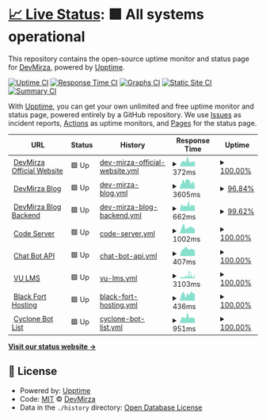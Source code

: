 # [📈 Live Status](https://Zaid-maker.github.io/status-page-advanced): <!--live status--> **🟩 All systems operational**

This repository contains the open-source uptime monitor and status page for [DevMirza](https://www.devmirza.ml), powered by [Upptime](https://github.com/upptime/upptime).

[![Uptime CI](https://github.com/Zaid-maker/status-page-advanced/workflows/Uptime%20CI/badge.svg)](https://github.com/Zaid-maker/status-page-advanced/actions?query=workflow%3A%22Uptime+CI%22)
[![Response Time CI](https://github.com/Zaid-maker/status-page-advanced/workflows/Response%20Time%20CI/badge.svg)](https://github.com/Zaid-maker/status-page-advanced/actions?query=workflow%3A%22Response+Time+CI%22)
[![Graphs CI](https://github.com/Zaid-maker/status-page-advanced/workflows/Graphs%20CI/badge.svg)](https://github.com/Zaid-maker/status-page-advanced/actions?query=workflow%3A%22Graphs+CI%22)
[![Static Site CI](https://github.com/Zaid-maker/status-page-advanced/workflows/Static%20Site%20CI/badge.svg)](https://github.com/Zaid-maker/status-page-advanced/actions?query=workflow%3A%22Static+Site+CI%22)
[![Summary CI](https://github.com/Zaid-maker/status-page-advanced/workflows/Summary%20CI/badge.svg)](https://github.com/Zaid-maker/status-page-advanced/actions?query=workflow%3A%22Summary+CI%22)

With [Upptime](https://upptime.js.org), you can get your own unlimited and free uptime monitor and status page, powered entirely by a GitHub repository. We use [Issues](https://github.com/Zaid-maker/status-page-advanced/issues) as incident reports, [Actions](https://github.com/Zaid-maker/status-page-advanced/actions) as uptime monitors, and [Pages](https://Zaid-maker.github.io/status-page-advanced) for the status page.

<!--start: status pages-->
<!-- This summary is generated by Upptime (https://github.com/upptime/upptime) -->
<!-- Do not edit this manually, your changes will be overwritten -->
<!-- prettier-ignore -->
| URL | Status | History | Response Time | Uptime |
| --- | ------ | ------- | ------------- | ------ |
| <img alt="" src="https://icons.duckduckgo.com/ip3/www.devmirza.ml.ico" height="13"> [DevMirza Official Website](https://www.devmirza.ml) | 🟩 Up | [dev-mirza-official-website.yml](https://github.com/Zaid-maker/status-page-advanced/commits/HEAD/history/dev-mirza-official-website.yml) | <details><summary><img alt="Response time graph" src="./graphs/dev-mirza-official-website/response-time-week.png" height="20"> 372ms</summary><br><a href="https://status.devmirza.ml/history/dev-mirza-official-website"><img alt="Response time 373" src="https://img.shields.io/endpoint?url=https%3A%2F%2Fraw.githubusercontent.com%2FZaid-maker%2Fstatus-page-advanced%2FHEAD%2Fapi%2Fdev-mirza-official-website%2Fresponse-time.json"></a><br><a href="https://status.devmirza.ml/history/dev-mirza-official-website"><img alt="24-hour response time 373" src="https://img.shields.io/endpoint?url=https%3A%2F%2Fraw.githubusercontent.com%2FZaid-maker%2Fstatus-page-advanced%2FHEAD%2Fapi%2Fdev-mirza-official-website%2Fresponse-time-day.json"></a><br><a href="https://status.devmirza.ml/history/dev-mirza-official-website"><img alt="7-day response time 372" src="https://img.shields.io/endpoint?url=https%3A%2F%2Fraw.githubusercontent.com%2FZaid-maker%2Fstatus-page-advanced%2FHEAD%2Fapi%2Fdev-mirza-official-website%2Fresponse-time-week.json"></a><br><a href="https://status.devmirza.ml/history/dev-mirza-official-website"><img alt="30-day response time 373" src="https://img.shields.io/endpoint?url=https%3A%2F%2Fraw.githubusercontent.com%2FZaid-maker%2Fstatus-page-advanced%2FHEAD%2Fapi%2Fdev-mirza-official-website%2Fresponse-time-month.json"></a><br><a href="https://status.devmirza.ml/history/dev-mirza-official-website"><img alt="1-year response time 373" src="https://img.shields.io/endpoint?url=https%3A%2F%2Fraw.githubusercontent.com%2FZaid-maker%2Fstatus-page-advanced%2FHEAD%2Fapi%2Fdev-mirza-official-website%2Fresponse-time-year.json"></a></details> | <details><summary><a href="https://status.devmirza.ml/history/dev-mirza-official-website">100.00%</a></summary><a href="https://status.devmirza.ml/history/dev-mirza-official-website"><img alt="All-time uptime 100.00%" src="https://img.shields.io/endpoint?url=https%3A%2F%2Fraw.githubusercontent.com%2FZaid-maker%2Fstatus-page-advanced%2FHEAD%2Fapi%2Fdev-mirza-official-website%2Fuptime.json"></a><br><a href="https://status.devmirza.ml/history/dev-mirza-official-website"><img alt="24-hour uptime 100.00%" src="https://img.shields.io/endpoint?url=https%3A%2F%2Fraw.githubusercontent.com%2FZaid-maker%2Fstatus-page-advanced%2FHEAD%2Fapi%2Fdev-mirza-official-website%2Fuptime-day.json"></a><br><a href="https://status.devmirza.ml/history/dev-mirza-official-website"><img alt="7-day uptime 100.00%" src="https://img.shields.io/endpoint?url=https%3A%2F%2Fraw.githubusercontent.com%2FZaid-maker%2Fstatus-page-advanced%2FHEAD%2Fapi%2Fdev-mirza-official-website%2Fuptime-week.json"></a><br><a href="https://status.devmirza.ml/history/dev-mirza-official-website"><img alt="30-day uptime 100.00%" src="https://img.shields.io/endpoint?url=https%3A%2F%2Fraw.githubusercontent.com%2FZaid-maker%2Fstatus-page-advanced%2FHEAD%2Fapi%2Fdev-mirza-official-website%2Fuptime-month.json"></a><br><a href="https://status.devmirza.ml/history/dev-mirza-official-website"><img alt="1-year uptime 100.00%" src="https://img.shields.io/endpoint?url=https%3A%2F%2Fraw.githubusercontent.com%2FZaid-maker%2Fstatus-page-advanced%2FHEAD%2Fapi%2Fdev-mirza-official-website%2Fuptime-year.json"></a></details>
| <img alt="" src="https://icons.duckduckgo.com/ip3/blog.devmirza.ml.ico" height="13"> [DevMirza Blog](https://blog.devmirza.ml) | 🟩 Up | [dev-mirza-blog.yml](https://github.com/Zaid-maker/status-page-advanced/commits/HEAD/history/dev-mirza-blog.yml) | <details><summary><img alt="Response time graph" src="./graphs/dev-mirza-blog/response-time-week.png" height="20"> 3605ms</summary><br><a href="https://status.devmirza.ml/history/dev-mirza-blog"><img alt="Response time 3270" src="https://img.shields.io/endpoint?url=https%3A%2F%2Fraw.githubusercontent.com%2FZaid-maker%2Fstatus-page-advanced%2FHEAD%2Fapi%2Fdev-mirza-blog%2Fresponse-time.json"></a><br><a href="https://status.devmirza.ml/history/dev-mirza-blog"><img alt="24-hour response time 3769" src="https://img.shields.io/endpoint?url=https%3A%2F%2Fraw.githubusercontent.com%2FZaid-maker%2Fstatus-page-advanced%2FHEAD%2Fapi%2Fdev-mirza-blog%2Fresponse-time-day.json"></a><br><a href="https://status.devmirza.ml/history/dev-mirza-blog"><img alt="7-day response time 3605" src="https://img.shields.io/endpoint?url=https%3A%2F%2Fraw.githubusercontent.com%2FZaid-maker%2Fstatus-page-advanced%2FHEAD%2Fapi%2Fdev-mirza-blog%2Fresponse-time-week.json"></a><br><a href="https://status.devmirza.ml/history/dev-mirza-blog"><img alt="30-day response time 3270" src="https://img.shields.io/endpoint?url=https%3A%2F%2Fraw.githubusercontent.com%2FZaid-maker%2Fstatus-page-advanced%2FHEAD%2Fapi%2Fdev-mirza-blog%2Fresponse-time-month.json"></a><br><a href="https://status.devmirza.ml/history/dev-mirza-blog"><img alt="1-year response time 3270" src="https://img.shields.io/endpoint?url=https%3A%2F%2Fraw.githubusercontent.com%2FZaid-maker%2Fstatus-page-advanced%2FHEAD%2Fapi%2Fdev-mirza-blog%2Fresponse-time-year.json"></a></details> | <details><summary><a href="https://status.devmirza.ml/history/dev-mirza-blog">96.84%</a></summary><a href="https://status.devmirza.ml/history/dev-mirza-blog"><img alt="All-time uptime 74.60%" src="https://img.shields.io/endpoint?url=https%3A%2F%2Fraw.githubusercontent.com%2FZaid-maker%2Fstatus-page-advanced%2FHEAD%2Fapi%2Fdev-mirza-blog%2Fuptime.json"></a><br><a href="https://status.devmirza.ml/history/dev-mirza-blog"><img alt="24-hour uptime 100.00%" src="https://img.shields.io/endpoint?url=https%3A%2F%2Fraw.githubusercontent.com%2FZaid-maker%2Fstatus-page-advanced%2FHEAD%2Fapi%2Fdev-mirza-blog%2Fuptime-day.json"></a><br><a href="https://status.devmirza.ml/history/dev-mirza-blog"><img alt="7-day uptime 96.84%" src="https://img.shields.io/endpoint?url=https%3A%2F%2Fraw.githubusercontent.com%2FZaid-maker%2Fstatus-page-advanced%2FHEAD%2Fapi%2Fdev-mirza-blog%2Fuptime-week.json"></a><br><a href="https://status.devmirza.ml/history/dev-mirza-blog"><img alt="30-day uptime 74.60%" src="https://img.shields.io/endpoint?url=https%3A%2F%2Fraw.githubusercontent.com%2FZaid-maker%2Fstatus-page-advanced%2FHEAD%2Fapi%2Fdev-mirza-blog%2Fuptime-month.json"></a><br><a href="https://status.devmirza.ml/history/dev-mirza-blog"><img alt="1-year uptime 74.60%" src="https://img.shields.io/endpoint?url=https%3A%2F%2Fraw.githubusercontent.com%2FZaid-maker%2Fstatus-page-advanced%2FHEAD%2Fapi%2Fdev-mirza-blog%2Fuptime-year.json"></a></details>
| <img alt="" src="https://icons.duckduckgo.com/ip3/waggish-tangible-airport.strapiapp.com.ico" height="13"> [DevMirza Blog Backend](https://waggish-tangible-airport.strapiapp.com) | 🟩 Up | [dev-mirza-blog-backend.yml](https://github.com/Zaid-maker/status-page-advanced/commits/HEAD/history/dev-mirza-blog-backend.yml) | <details><summary><img alt="Response time graph" src="./graphs/dev-mirza-blog-backend/response-time-week.png" height="20"> 662ms</summary><br><a href="https://status.devmirza.ml/history/dev-mirza-blog-backend"><img alt="Response time 456" src="https://img.shields.io/endpoint?url=https%3A%2F%2Fraw.githubusercontent.com%2FZaid-maker%2Fstatus-page-advanced%2FHEAD%2Fapi%2Fdev-mirza-blog-backend%2Fresponse-time.json"></a><br><a href="https://status.devmirza.ml/history/dev-mirza-blog-backend"><img alt="24-hour response time 599" src="https://img.shields.io/endpoint?url=https%3A%2F%2Fraw.githubusercontent.com%2FZaid-maker%2Fstatus-page-advanced%2FHEAD%2Fapi%2Fdev-mirza-blog-backend%2Fresponse-time-day.json"></a><br><a href="https://status.devmirza.ml/history/dev-mirza-blog-backend"><img alt="7-day response time 662" src="https://img.shields.io/endpoint?url=https%3A%2F%2Fraw.githubusercontent.com%2FZaid-maker%2Fstatus-page-advanced%2FHEAD%2Fapi%2Fdev-mirza-blog-backend%2Fresponse-time-week.json"></a><br><a href="https://status.devmirza.ml/history/dev-mirza-blog-backend"><img alt="30-day response time 456" src="https://img.shields.io/endpoint?url=https%3A%2F%2Fraw.githubusercontent.com%2FZaid-maker%2Fstatus-page-advanced%2FHEAD%2Fapi%2Fdev-mirza-blog-backend%2Fresponse-time-month.json"></a><br><a href="https://status.devmirza.ml/history/dev-mirza-blog-backend"><img alt="1-year response time 456" src="https://img.shields.io/endpoint?url=https%3A%2F%2Fraw.githubusercontent.com%2FZaid-maker%2Fstatus-page-advanced%2FHEAD%2Fapi%2Fdev-mirza-blog-backend%2Fresponse-time-year.json"></a></details> | <details><summary><a href="https://status.devmirza.ml/history/dev-mirza-blog-backend">99.62%</a></summary><a href="https://status.devmirza.ml/history/dev-mirza-blog-backend"><img alt="All-time uptime 75.89%" src="https://img.shields.io/endpoint?url=https%3A%2F%2Fraw.githubusercontent.com%2FZaid-maker%2Fstatus-page-advanced%2FHEAD%2Fapi%2Fdev-mirza-blog-backend%2Fuptime.json"></a><br><a href="https://status.devmirza.ml/history/dev-mirza-blog-backend"><img alt="24-hour uptime 100.00%" src="https://img.shields.io/endpoint?url=https%3A%2F%2Fraw.githubusercontent.com%2FZaid-maker%2Fstatus-page-advanced%2FHEAD%2Fapi%2Fdev-mirza-blog-backend%2Fuptime-day.json"></a><br><a href="https://status.devmirza.ml/history/dev-mirza-blog-backend"><img alt="7-day uptime 99.62%" src="https://img.shields.io/endpoint?url=https%3A%2F%2Fraw.githubusercontent.com%2FZaid-maker%2Fstatus-page-advanced%2FHEAD%2Fapi%2Fdev-mirza-blog-backend%2Fuptime-week.json"></a><br><a href="https://status.devmirza.ml/history/dev-mirza-blog-backend"><img alt="30-day uptime 75.89%" src="https://img.shields.io/endpoint?url=https%3A%2F%2Fraw.githubusercontent.com%2FZaid-maker%2Fstatus-page-advanced%2FHEAD%2Fapi%2Fdev-mirza-blog-backend%2Fuptime-month.json"></a><br><a href="https://status.devmirza.ml/history/dev-mirza-blog-backend"><img alt="1-year uptime 75.89%" src="https://img.shields.io/endpoint?url=https%3A%2F%2Fraw.githubusercontent.com%2FZaid-maker%2Fstatus-page-advanced%2FHEAD%2Fapi%2Fdev-mirza-blog-backend%2Fuptime-year.json"></a></details>
| <img alt="" src="https://icons.duckduckgo.com/ip3/null.ico" height="13"> [Code Server](code.devmirza.ml) | 🟩 Up | [code-server.yml](https://github.com/Zaid-maker/status-page-advanced/commits/HEAD/history/code-server.yml) | <details><summary><img alt="Response time graph" src="./graphs/code-server/response-time-week.png" height="20"> 1002ms</summary><br><a href="https://status.devmirza.ml/history/code-server"><img alt="Response time 1257" src="https://img.shields.io/endpoint?url=https%3A%2F%2Fraw.githubusercontent.com%2FZaid-maker%2Fstatus-page-advanced%2FHEAD%2Fapi%2Fcode-server%2Fresponse-time.json"></a><br><a href="https://status.devmirza.ml/history/code-server"><img alt="24-hour response time 771" src="https://img.shields.io/endpoint?url=https%3A%2F%2Fraw.githubusercontent.com%2FZaid-maker%2Fstatus-page-advanced%2FHEAD%2Fapi%2Fcode-server%2Fresponse-time-day.json"></a><br><a href="https://status.devmirza.ml/history/code-server"><img alt="7-day response time 1002" src="https://img.shields.io/endpoint?url=https%3A%2F%2Fraw.githubusercontent.com%2FZaid-maker%2Fstatus-page-advanced%2FHEAD%2Fapi%2Fcode-server%2Fresponse-time-week.json"></a><br><a href="https://status.devmirza.ml/history/code-server"><img alt="30-day response time 1257" src="https://img.shields.io/endpoint?url=https%3A%2F%2Fraw.githubusercontent.com%2FZaid-maker%2Fstatus-page-advanced%2FHEAD%2Fapi%2Fcode-server%2Fresponse-time-month.json"></a><br><a href="https://status.devmirza.ml/history/code-server"><img alt="1-year response time 1257" src="https://img.shields.io/endpoint?url=https%3A%2F%2Fraw.githubusercontent.com%2FZaid-maker%2Fstatus-page-advanced%2FHEAD%2Fapi%2Fcode-server%2Fresponse-time-year.json"></a></details> | <details><summary><a href="https://status.devmirza.ml/history/code-server">100.00%</a></summary><a href="https://status.devmirza.ml/history/code-server"><img alt="All-time uptime 98.35%" src="https://img.shields.io/endpoint?url=https%3A%2F%2Fraw.githubusercontent.com%2FZaid-maker%2Fstatus-page-advanced%2FHEAD%2Fapi%2Fcode-server%2Fuptime.json"></a><br><a href="https://status.devmirza.ml/history/code-server"><img alt="24-hour uptime 100.00%" src="https://img.shields.io/endpoint?url=https%3A%2F%2Fraw.githubusercontent.com%2FZaid-maker%2Fstatus-page-advanced%2FHEAD%2Fapi%2Fcode-server%2Fuptime-day.json"></a><br><a href="https://status.devmirza.ml/history/code-server"><img alt="7-day uptime 100.00%" src="https://img.shields.io/endpoint?url=https%3A%2F%2Fraw.githubusercontent.com%2FZaid-maker%2Fstatus-page-advanced%2FHEAD%2Fapi%2Fcode-server%2Fuptime-week.json"></a><br><a href="https://status.devmirza.ml/history/code-server"><img alt="30-day uptime 98.35%" src="https://img.shields.io/endpoint?url=https%3A%2F%2Fraw.githubusercontent.com%2FZaid-maker%2Fstatus-page-advanced%2FHEAD%2Fapi%2Fcode-server%2Fuptime-month.json"></a><br><a href="https://status.devmirza.ml/history/code-server"><img alt="1-year uptime 98.35%" src="https://img.shields.io/endpoint?url=https%3A%2F%2Fraw.githubusercontent.com%2FZaid-maker%2Fstatus-page-advanced%2FHEAD%2Fapi%2Fcode-server%2Fuptime-year.json"></a></details>
| <img alt="" src="https://icons.duckduckgo.com/ip3/api.devmirza.ml.ico" height="13"> [Chat Bot API](https://api.devmirza.ml) | 🟩 Up | [chat-bot-api.yml](https://github.com/Zaid-maker/status-page-advanced/commits/HEAD/history/chat-bot-api.yml) | <details><summary><img alt="Response time graph" src="./graphs/chat-bot-api/response-time-week.png" height="20"> 407ms</summary><br><a href="https://status.devmirza.ml/history/chat-bot-api"><img alt="Response time 419" src="https://img.shields.io/endpoint?url=https%3A%2F%2Fraw.githubusercontent.com%2FZaid-maker%2Fstatus-page-advanced%2FHEAD%2Fapi%2Fchat-bot-api%2Fresponse-time.json"></a><br><a href="https://status.devmirza.ml/history/chat-bot-api"><img alt="24-hour response time 325" src="https://img.shields.io/endpoint?url=https%3A%2F%2Fraw.githubusercontent.com%2FZaid-maker%2Fstatus-page-advanced%2FHEAD%2Fapi%2Fchat-bot-api%2Fresponse-time-day.json"></a><br><a href="https://status.devmirza.ml/history/chat-bot-api"><img alt="7-day response time 407" src="https://img.shields.io/endpoint?url=https%3A%2F%2Fraw.githubusercontent.com%2FZaid-maker%2Fstatus-page-advanced%2FHEAD%2Fapi%2Fchat-bot-api%2Fresponse-time-week.json"></a><br><a href="https://status.devmirza.ml/history/chat-bot-api"><img alt="30-day response time 419" src="https://img.shields.io/endpoint?url=https%3A%2F%2Fraw.githubusercontent.com%2FZaid-maker%2Fstatus-page-advanced%2FHEAD%2Fapi%2Fchat-bot-api%2Fresponse-time-month.json"></a><br><a href="https://status.devmirza.ml/history/chat-bot-api"><img alt="1-year response time 419" src="https://img.shields.io/endpoint?url=https%3A%2F%2Fraw.githubusercontent.com%2FZaid-maker%2Fstatus-page-advanced%2FHEAD%2Fapi%2Fchat-bot-api%2Fresponse-time-year.json"></a></details> | <details><summary><a href="https://status.devmirza.ml/history/chat-bot-api">100.00%</a></summary><a href="https://status.devmirza.ml/history/chat-bot-api"><img alt="All-time uptime 100.00%" src="https://img.shields.io/endpoint?url=https%3A%2F%2Fraw.githubusercontent.com%2FZaid-maker%2Fstatus-page-advanced%2FHEAD%2Fapi%2Fchat-bot-api%2Fuptime.json"></a><br><a href="https://status.devmirza.ml/history/chat-bot-api"><img alt="24-hour uptime 100.00%" src="https://img.shields.io/endpoint?url=https%3A%2F%2Fraw.githubusercontent.com%2FZaid-maker%2Fstatus-page-advanced%2FHEAD%2Fapi%2Fchat-bot-api%2Fuptime-day.json"></a><br><a href="https://status.devmirza.ml/history/chat-bot-api"><img alt="7-day uptime 100.00%" src="https://img.shields.io/endpoint?url=https%3A%2F%2Fraw.githubusercontent.com%2FZaid-maker%2Fstatus-page-advanced%2FHEAD%2Fapi%2Fchat-bot-api%2Fuptime-week.json"></a><br><a href="https://status.devmirza.ml/history/chat-bot-api"><img alt="30-day uptime 100.00%" src="https://img.shields.io/endpoint?url=https%3A%2F%2Fraw.githubusercontent.com%2FZaid-maker%2Fstatus-page-advanced%2FHEAD%2Fapi%2Fchat-bot-api%2Fuptime-month.json"></a><br><a href="https://status.devmirza.ml/history/chat-bot-api"><img alt="1-year uptime 100.00%" src="https://img.shields.io/endpoint?url=https%3A%2F%2Fraw.githubusercontent.com%2FZaid-maker%2Fstatus-page-advanced%2FHEAD%2Fapi%2Fchat-bot-api%2Fuptime-year.json"></a></details>
| <img alt="" src="https://icons.duckduckgo.com/ip3/vulms.vu.edu.pk.ico" height="13"> [VU LMS](https://vulms.vu.edu.pk/) | 🟩 Up | [vu-lms.yml](https://github.com/Zaid-maker/status-page-advanced/commits/HEAD/history/vu-lms.yml) | <details><summary><img alt="Response time graph" src="./graphs/vu-lms/response-time-week.png" height="20"> 3103ms</summary><br><a href="https://status.devmirza.ml/history/vu-lms"><img alt="Response time 3103" src="https://img.shields.io/endpoint?url=https%3A%2F%2Fraw.githubusercontent.com%2FZaid-maker%2Fstatus-page-advanced%2FHEAD%2Fapi%2Fvu-lms%2Fresponse-time.json"></a><br><a href="https://status.devmirza.ml/history/vu-lms"><img alt="24-hour response time 3103" src="https://img.shields.io/endpoint?url=https%3A%2F%2Fraw.githubusercontent.com%2FZaid-maker%2Fstatus-page-advanced%2FHEAD%2Fapi%2Fvu-lms%2Fresponse-time-day.json"></a><br><a href="https://status.devmirza.ml/history/vu-lms"><img alt="7-day response time 3103" src="https://img.shields.io/endpoint?url=https%3A%2F%2Fraw.githubusercontent.com%2FZaid-maker%2Fstatus-page-advanced%2FHEAD%2Fapi%2Fvu-lms%2Fresponse-time-week.json"></a><br><a href="https://status.devmirza.ml/history/vu-lms"><img alt="30-day response time 3103" src="https://img.shields.io/endpoint?url=https%3A%2F%2Fraw.githubusercontent.com%2FZaid-maker%2Fstatus-page-advanced%2FHEAD%2Fapi%2Fvu-lms%2Fresponse-time-month.json"></a><br><a href="https://status.devmirza.ml/history/vu-lms"><img alt="1-year response time 3103" src="https://img.shields.io/endpoint?url=https%3A%2F%2Fraw.githubusercontent.com%2FZaid-maker%2Fstatus-page-advanced%2FHEAD%2Fapi%2Fvu-lms%2Fresponse-time-year.json"></a></details> | <details><summary><a href="https://status.devmirza.ml/history/vu-lms">100.00%</a></summary><a href="https://status.devmirza.ml/history/vu-lms"><img alt="All-time uptime 100.00%" src="https://img.shields.io/endpoint?url=https%3A%2F%2Fraw.githubusercontent.com%2FZaid-maker%2Fstatus-page-advanced%2FHEAD%2Fapi%2Fvu-lms%2Fuptime.json"></a><br><a href="https://status.devmirza.ml/history/vu-lms"><img alt="24-hour uptime 100.00%" src="https://img.shields.io/endpoint?url=https%3A%2F%2Fraw.githubusercontent.com%2FZaid-maker%2Fstatus-page-advanced%2FHEAD%2Fapi%2Fvu-lms%2Fuptime-day.json"></a><br><a href="https://status.devmirza.ml/history/vu-lms"><img alt="7-day uptime 100.00%" src="https://img.shields.io/endpoint?url=https%3A%2F%2Fraw.githubusercontent.com%2FZaid-maker%2Fstatus-page-advanced%2FHEAD%2Fapi%2Fvu-lms%2Fuptime-week.json"></a><br><a href="https://status.devmirza.ml/history/vu-lms"><img alt="30-day uptime 100.00%" src="https://img.shields.io/endpoint?url=https%3A%2F%2Fraw.githubusercontent.com%2FZaid-maker%2Fstatus-page-advanced%2FHEAD%2Fapi%2Fvu-lms%2Fuptime-month.json"></a><br><a href="https://status.devmirza.ml/history/vu-lms"><img alt="1-year uptime 100.00%" src="https://img.shields.io/endpoint?url=https%3A%2F%2Fraw.githubusercontent.com%2FZaid-maker%2Fstatus-page-advanced%2FHEAD%2Fapi%2Fvu-lms%2Fuptime-year.json"></a></details>
| <img alt="" src="https://icons.duckduckgo.com/ip3/panel.blackforthosting.com.ico" height="13"> [Black Fort Hosting](https://panel.blackforthosting.com) | 🟩 Up | [black-fort-hosting.yml](https://github.com/Zaid-maker/status-page-advanced/commits/HEAD/history/black-fort-hosting.yml) | <details><summary><img alt="Response time graph" src="./graphs/black-fort-hosting/response-time-week.png" height="20"> 436ms</summary><br><a href="https://status.devmirza.ml/history/black-fort-hosting"><img alt="Response time 389" src="https://img.shields.io/endpoint?url=https%3A%2F%2Fraw.githubusercontent.com%2FZaid-maker%2Fstatus-page-advanced%2FHEAD%2Fapi%2Fblack-fort-hosting%2Fresponse-time.json"></a><br><a href="https://status.devmirza.ml/history/black-fort-hosting"><img alt="24-hour response time 332" src="https://img.shields.io/endpoint?url=https%3A%2F%2Fraw.githubusercontent.com%2FZaid-maker%2Fstatus-page-advanced%2FHEAD%2Fapi%2Fblack-fort-hosting%2Fresponse-time-day.json"></a><br><a href="https://status.devmirza.ml/history/black-fort-hosting"><img alt="7-day response time 436" src="https://img.shields.io/endpoint?url=https%3A%2F%2Fraw.githubusercontent.com%2FZaid-maker%2Fstatus-page-advanced%2FHEAD%2Fapi%2Fblack-fort-hosting%2Fresponse-time-week.json"></a><br><a href="https://status.devmirza.ml/history/black-fort-hosting"><img alt="30-day response time 389" src="https://img.shields.io/endpoint?url=https%3A%2F%2Fraw.githubusercontent.com%2FZaid-maker%2Fstatus-page-advanced%2FHEAD%2Fapi%2Fblack-fort-hosting%2Fresponse-time-month.json"></a><br><a href="https://status.devmirza.ml/history/black-fort-hosting"><img alt="1-year response time 389" src="https://img.shields.io/endpoint?url=https%3A%2F%2Fraw.githubusercontent.com%2FZaid-maker%2Fstatus-page-advanced%2FHEAD%2Fapi%2Fblack-fort-hosting%2Fresponse-time-year.json"></a></details> | <details><summary><a href="https://status.devmirza.ml/history/black-fort-hosting">100.00%</a></summary><a href="https://status.devmirza.ml/history/black-fort-hosting"><img alt="All-time uptime 100.00%" src="https://img.shields.io/endpoint?url=https%3A%2F%2Fraw.githubusercontent.com%2FZaid-maker%2Fstatus-page-advanced%2FHEAD%2Fapi%2Fblack-fort-hosting%2Fuptime.json"></a><br><a href="https://status.devmirza.ml/history/black-fort-hosting"><img alt="24-hour uptime 100.00%" src="https://img.shields.io/endpoint?url=https%3A%2F%2Fraw.githubusercontent.com%2FZaid-maker%2Fstatus-page-advanced%2FHEAD%2Fapi%2Fblack-fort-hosting%2Fuptime-day.json"></a><br><a href="https://status.devmirza.ml/history/black-fort-hosting"><img alt="7-day uptime 100.00%" src="https://img.shields.io/endpoint?url=https%3A%2F%2Fraw.githubusercontent.com%2FZaid-maker%2Fstatus-page-advanced%2FHEAD%2Fapi%2Fblack-fort-hosting%2Fuptime-week.json"></a><br><a href="https://status.devmirza.ml/history/black-fort-hosting"><img alt="30-day uptime 100.00%" src="https://img.shields.io/endpoint?url=https%3A%2F%2Fraw.githubusercontent.com%2FZaid-maker%2Fstatus-page-advanced%2FHEAD%2Fapi%2Fblack-fort-hosting%2Fuptime-month.json"></a><br><a href="https://status.devmirza.ml/history/black-fort-hosting"><img alt="1-year uptime 100.00%" src="https://img.shields.io/endpoint?url=https%3A%2F%2Fraw.githubusercontent.com%2FZaid-maker%2Fstatus-page-advanced%2FHEAD%2Fapi%2Fblack-fort-hosting%2Fuptime-year.json"></a></details>
| <img alt="" src="https://icons.duckduckgo.com/ip3/www.cyclonebotlist.ml.ico" height="13"> [Cyclone Bot List](https://www.cyclonebotlist.ml) | 🟩 Up | [cyclone-bot-list.yml](https://github.com/Zaid-maker/status-page-advanced/commits/HEAD/history/cyclone-bot-list.yml) | <details><summary><img alt="Response time graph" src="./graphs/cyclone-bot-list/response-time-week.png" height="20"> 951ms</summary><br><a href="https://status.devmirza.ml/history/cyclone-bot-list"><img alt="Response time 1045" src="https://img.shields.io/endpoint?url=https%3A%2F%2Fraw.githubusercontent.com%2FZaid-maker%2Fstatus-page-advanced%2FHEAD%2Fapi%2Fcyclone-bot-list%2Fresponse-time.json"></a><br><a href="https://status.devmirza.ml/history/cyclone-bot-list"><img alt="24-hour response time 1040" src="https://img.shields.io/endpoint?url=https%3A%2F%2Fraw.githubusercontent.com%2FZaid-maker%2Fstatus-page-advanced%2FHEAD%2Fapi%2Fcyclone-bot-list%2Fresponse-time-day.json"></a><br><a href="https://status.devmirza.ml/history/cyclone-bot-list"><img alt="7-day response time 951" src="https://img.shields.io/endpoint?url=https%3A%2F%2Fraw.githubusercontent.com%2FZaid-maker%2Fstatus-page-advanced%2FHEAD%2Fapi%2Fcyclone-bot-list%2Fresponse-time-week.json"></a><br><a href="https://status.devmirza.ml/history/cyclone-bot-list"><img alt="30-day response time 1045" src="https://img.shields.io/endpoint?url=https%3A%2F%2Fraw.githubusercontent.com%2FZaid-maker%2Fstatus-page-advanced%2FHEAD%2Fapi%2Fcyclone-bot-list%2Fresponse-time-month.json"></a><br><a href="https://status.devmirza.ml/history/cyclone-bot-list"><img alt="1-year response time 1045" src="https://img.shields.io/endpoint?url=https%3A%2F%2Fraw.githubusercontent.com%2FZaid-maker%2Fstatus-page-advanced%2FHEAD%2Fapi%2Fcyclone-bot-list%2Fresponse-time-year.json"></a></details> | <details><summary><a href="https://status.devmirza.ml/history/cyclone-bot-list">100.00%</a></summary><a href="https://status.devmirza.ml/history/cyclone-bot-list"><img alt="All-time uptime 94.24%" src="https://img.shields.io/endpoint?url=https%3A%2F%2Fraw.githubusercontent.com%2FZaid-maker%2Fstatus-page-advanced%2FHEAD%2Fapi%2Fcyclone-bot-list%2Fuptime.json"></a><br><a href="https://status.devmirza.ml/history/cyclone-bot-list"><img alt="24-hour uptime 100.00%" src="https://img.shields.io/endpoint?url=https%3A%2F%2Fraw.githubusercontent.com%2FZaid-maker%2Fstatus-page-advanced%2FHEAD%2Fapi%2Fcyclone-bot-list%2Fuptime-day.json"></a><br><a href="https://status.devmirza.ml/history/cyclone-bot-list"><img alt="7-day uptime 100.00%" src="https://img.shields.io/endpoint?url=https%3A%2F%2Fraw.githubusercontent.com%2FZaid-maker%2Fstatus-page-advanced%2FHEAD%2Fapi%2Fcyclone-bot-list%2Fuptime-week.json"></a><br><a href="https://status.devmirza.ml/history/cyclone-bot-list"><img alt="30-day uptime 94.24%" src="https://img.shields.io/endpoint?url=https%3A%2F%2Fraw.githubusercontent.com%2FZaid-maker%2Fstatus-page-advanced%2FHEAD%2Fapi%2Fcyclone-bot-list%2Fuptime-month.json"></a><br><a href="https://status.devmirza.ml/history/cyclone-bot-list"><img alt="1-year uptime 94.24%" src="https://img.shields.io/endpoint?url=https%3A%2F%2Fraw.githubusercontent.com%2FZaid-maker%2Fstatus-page-advanced%2FHEAD%2Fapi%2Fcyclone-bot-list%2Fuptime-year.json"></a></details>

<!--end: status pages-->

[**Visit our status website →**](https://Zaid-maker.github.io/status-page-advanced)

## 📄 License

- Powered by: [Upptime](https://github.com/upptime/upptime)
- Code: [MIT](./LICENSE) © [DevMirza](https://www.devmirza.ml)
- Data in the `./history` directory: [Open Database License](https://opendatacommons.org/licenses/odbl/1-0/)

